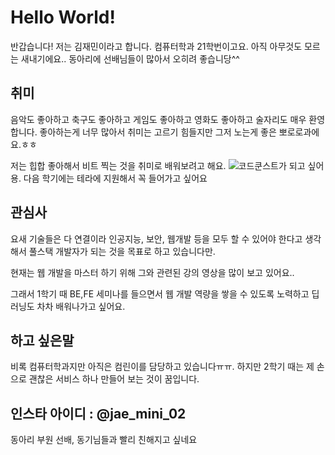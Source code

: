 # Hello World!
반갑습니다! 저는 김재민이라고 합니다. 컴퓨터학과 21학번이고요.
아직 아무것도 모르는 새내기에요..
동아리에 선배님들이 많아서 오히려 좋습니당^^

## 취미
음악도 좋아하고 축구도 좋아하고 게임도 좋아하고 영화도 좋아하고 술자리도 매우 환영합니다. 
좋아하는게 너무 많아서 취미는 고르기 힘들지만 그저 노는게 좋은 뽀로로과에요.ㅎㅎ

저는 힙합 좋아해서 비트 찍는 것을 취미로 배워보려고 해요.
![코드쿤스트](https://www.google.com/url?sa=i&url=https%3A%2F%2Fclass101.net%2Fproducts%2Fv2LrqmCCf1JWL4F38OC6&psig=AOvVaw1vY2Ff7tKSeY9wK3_R0kCu&ust=1617100677548000&source=images&cd=vfe&ved=0CAIQjRxqFwoTCJjA-s2n1e8CFQAAAAAdAAAAABAD)가 되고 싶어용. 
다음 학기에는 테라에 지원해서 꼭 들어가고 싶어요

## 관심사
요새 기술들은 다 연결이라 인공지능, 보안, 웹개발 등을 모두 할 수 있어야 한다고 생각해서 풀스택 개발자가 되는 것을 목표로 하고 있습니다만.

현재는 웹 개발을 마스터 하기 위해 그와 관련된 강의 영상을 많이 보고 있어요..

그래서 1학기 때 BE,FE 세미나를 들으면서 웹 개발 역량을 쌓을 수 있도록 노력하고
딥러닝도 차차 배워나가고 싶어요.

## 하고 싶은말
비록 컴퓨터학과지만 아직은 컴린이를 담당하고 있습니다ㅠㅠ.
하지만 2학기 때는 제 손으로 괜찮은 서비스 하나 만들어 보는 것이 꿈입니다.

## 인스타 아이디 : @jae_mini_02
동아리 부원 선배, 동기님들과 빨리 친해지고 싶네요
